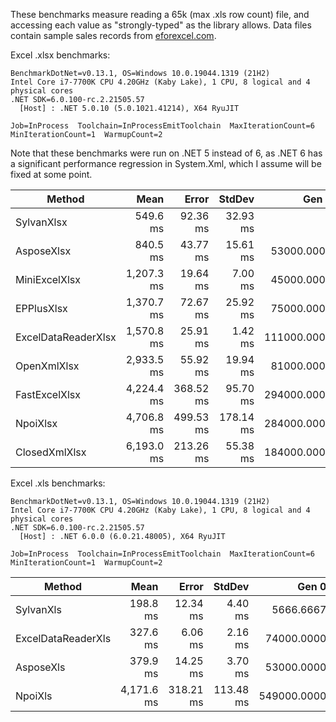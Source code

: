 
These benchmarks measure reading a 65k (max .xls row count) file, and accessing each value as "strongly-typed" as the library allows.
Data files contain sample sales records from [eforexcel.com](https://eforexcel.com/wp/downloads-18-sample-csv-files-data-sets-for-testing-sales/).

Excel .xlsx benchmarks:

```
BenchmarkDotNet=v0.13.1, OS=Windows 10.0.19044.1319 (21H2)
Intel Core i7-7700K CPU 4.20GHz (Kaby Lake), 1 CPU, 8 logical and 4 physical cores
.NET SDK=6.0.100-rc.2.21505.57
  [Host] : .NET 5.0.10 (5.0.1021.41214), X64 RyuJIT

Job=InProcess  Toolchain=InProcessEmitToolchain  MaxIterationCount=6
MinIterationCount=1  WarmupCount=2
```
Note that these benchmarks were run on .NET 5 instead of 6, as .NET 6 has a significant performance regression in System.Xml,
which I assume will be fixed at some point.

|              Method |       Mean |     Error |    StdDev |       Gen 0 |      Gen 1 |     Gen 2 |    Allocated |
|-------------------- |-----------:|----------:|----------:|------------:|-----------:|----------:|-------------:|
|          SylvanXlsx |   549.6 ms |  92.36 ms |  32.93 ms |           - |          - |         - |       599 KB |
|          AsposeXlsx |   840.5 ms |  43.77 ms |  15.61 ms |  53000.0000 | 10000.0000 | 2000.0000 |   270,982 KB |
|       MiniExcelXlsx | 1,207.3 ms |  19.64 ms |   7.00 ms |  45000.0000 |          - |         - |   186,180 KB |
|          EPPlusXlsx | 1,370.7 ms |  72.67 ms |  25.92 ms |  75000.0000 | 14000.0000 | 3000.0000 |   445,945 KB |
| ExcelDataReaderXlsx | 1,570.8 ms |  25.91 ms |   1.42 ms | 111000.0000 |          - |         - |   456,726 KB |
|         OpenXmlXlsx | 2,933.5 ms |  55.92 ms |  19.94 ms |  81000.0000 | 29000.0000 | 3000.0000 |   478,987 KB |
|       FastExcelXlsx | 4,224.4 ms | 368.52 ms |  95.70 ms | 294000.0000 | 19000.0000 | 3000.0000 | 1,290,382 KB |
|            NpoiXlsx | 4,706.8 ms | 499.53 ms | 178.14 ms | 284000.0000 | 84000.0000 | 5000.0000 | 1,583,881 KB |
|       ClosedXmlXlsx | 6,193.0 ms | 213.26 ms |  55.38 ms | 184000.0000 | 49000.0000 | 5000.0000 | 1,105,260 KB |

Excel .xls benchmarks:

```
BenchmarkDotNet=v0.13.1, OS=Windows 10.0.19044.1319 (21H2)
Intel Core i7-7700K CPU 4.20GHz (Kaby Lake), 1 CPU, 8 logical and 4 physical cores
.NET SDK=6.0.100-rc.2.21505.57
  [Host] : .NET 6.0.0 (6.0.21.48005), X64 RyuJIT

Job=InProcess  Toolchain=InProcessEmitToolchain  MaxIterationCount=6
MinIterationCount=1  WarmupCount=2
```

|             Method |       Mean |     Error |    StdDev |       Gen 0 |       Gen 1 |     Gen 2 | Allocated |
|------------------- |-----------:|----------:|----------:|------------:|------------:|----------:|----------:|
|          SylvanXls |   198.8 ms |  12.34 ms |   4.40 ms |   5666.6667 |           - |         - |     23 MB |
| ExcelDataReaderXls |   327.6 ms |   6.06 ms |   2.16 ms |  74000.0000 |   6000.0000 | 1000.0000 |    323 MB |
|          AsposeXls |   379.9 ms |  14.25 ms |   3.70 ms |  53000.0000 |  10000.0000 | 3000.0000 |    252 MB |
|            NpoiXls | 4,171.6 ms | 318.21 ms | 113.48 ms | 549000.0000 | 148000.0000 | 7000.0000 |  2,343 MB |